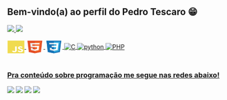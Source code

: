 ## Bem-vindo(a) ao perfil do Pedro Tescaro 😁

 <div>
   <a href="https://github.com/pedrotescaro">
   <img height="180em" src="https://github-readme-stats.vercel.app/api?username=pedrotescaro&show_icons=true&theme=tokyonight&include_all_commits=true&count_private=true"/>
  <img height="180em" src="https://github-readme-stats.vercel.app/api/top-langs/?username=&layout=compact&theme=tokyonight"/>
</div>
    
<div style="display: inline_block"><br>
  <img align="center" alt="Js" height="30" width="40" src="https://raw.githubusercontent.com/devicons/devicon/master/icons/javascript/javascript-plain.svg">
  <img align="center" alt="HTML" height="30" width="40" src="https://raw.githubusercontent.com/devicons/devicon/master/icons/html5/html5-original.svg">
  <img align="center" alt="CSS" height="30" width="40" src="https://raw.githubusercontent.com/devicons/devicon/master/icons/css3/css3-original.svg">
  <img align="center" alt="C" height="30" width="40" src="https://cdn.jsdelivr.net/gh/devicons/devicon@latest/icons/c/c-original.svg">
  <img align="center" alt="python" height="30" width="40"  src="https://cdn.jsdelivr.net/gh/devicons/devicon@latest/icons/python/python-original.svg">
 <img align="center" alt="PHP" height="30" width="40"  src="https://cdn.jsdelivr.net/gh/devicons/devicon@latest/icons/php/php-original.svg">
  

</div>
 
<br>
 
### Pra conteúdo sobre programação me segue nas redes abaixo!
 
<div> 
  <a href="https://youtube.com/@Predolado?si=OYAD9x1T3zBtLW5f" target="_blank"><img src="https://img.shields.io/badge/YouTube-FF0000?style=for-the-badge&logo=youtube&logoColor=white" target="_blank"></a>
  <a href="https://instagram.com/tescpedro" target="_blank"><img src="https://img.shields.io/badge/-Instagram-%23E4405F?style=for-the-badge&logo=instagram&logoColor=white" target="_blank"></a>
  <a href = "mailto:pedroatescaro@gmail.com"><img src="https://img.shields.io/badge/-Gmail-%23333?style=for-the-badge&logo=gmail&logoColor=white" target="_blank"></a>
  <a href="https://www.linkedin.com/in/pedro-tescaro-0a562025a" target="_blank"><img src="https://img.shields.io/badge/-LinkedIn-%230077B5?style=for-the-badge&logo=linkedin&logoColor=white" target="_blank"></a>
</div>
